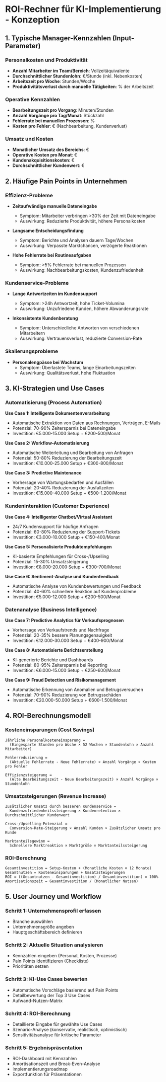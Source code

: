 # ROI-Rechner für KI-Implementierung - Konzeption

## 1. Typische Manager-Kennzahlen (Input-Parameter)

### Personalkosten und Produktivität
- **Anzahl Mitarbeiter im Team/Bereich**: Vollzeitäquivalente
- **Durchschnittlicher Stundenlohn**: €/Stunde (inkl. Nebenkosten)
- **Arbeitszeit pro Woche**: Stunden/Woche
- **Produktivitätsverlust durch manuelle Tätigkeiten**: % der Arbeitszeit

### Operative Kennzahlen
- **Bearbeitungszeit pro Vorgang**: Minuten/Stunden
- **Anzahl Vorgänge pro Tag/Monat**: Stückzahl
- **Fehlerrate bei manuellen Prozessen**: %
- **Kosten pro Fehler**: € (Nachbearbeitung, Kundenverlust)

### Umsatz und Kosten
- **Monatlicher Umsatz des Bereichs**: €
- **Operative Kosten pro Monat**: €
- **Kundenakquisitionskosten**: €
- **Durchschnittlicher Kundenwert**: €

## 2. Häufige Pain Points in Unternehmen

### Effizienz-Probleme
- **Zeitaufwändige manuelle Dateneingabe**
  - Symptom: Mitarbeiter verbringen >30% der Zeit mit Dateneingabe
  - Auswirkung: Reduzierte Produktivität, höhere Personalkosten

- **Langsame Entscheidungsfindung**
  - Symptom: Berichte und Analysen dauern Tage/Wochen
  - Auswirkung: Verpasste Marktchancen, verzögerte Reaktionen

- **Hohe Fehlerrate bei Routineaufgaben**
  - Symptom: >5% Fehlerrate bei manuellen Prozessen
  - Auswirkung: Nachbearbeitungskosten, Kundenzufriedenheit

### Kundenservice-Probleme
- **Lange Antwortzeiten im Kundensupport**
  - Symptom: >24h Antwortzeit, hohe Ticket-Volumina
  - Auswirkung: Unzufriedene Kunden, höhere Abwanderungsrate

- **Inkonsistente Kundenberatung**
  - Symptom: Unterschiedliche Antworten von verschiedenen Mitarbeitern
  - Auswirkung: Vertrauensverlust, reduzierte Conversion-Rate

### Skalierungsprobleme
- **Personalengpässe bei Wachstum**
  - Symptom: Überlastete Teams, lange Einarbeitungszeiten
  - Auswirkung: Qualitätsverlust, hohe Fluktuation

## 3. KI-Strategien und Use Cases

### Automatisierung (Process Automation)
**Use Case 1: Intelligente Dokumentenverarbeitung**
- Automatische Extraktion von Daten aus Rechnungen, Verträgen, E-Mails
- Potenzial: 70-90% Zeitersparnis bei Dateneingabe
- Investition: €5.000-15.000 Setup + €200-500/Monat

**Use Case 2: Workflow-Automatisierung**
- Automatische Weiterleitung und Bearbeitung von Anfragen
- Potenzial: 50-80% Reduzierung der Bearbeitungszeit
- Investition: €10.000-25.000 Setup + €300-800/Monat

**Use Case 3: Predictive Maintenance**
- Vorhersage von Wartungsbedarfen und Ausfällen
- Potenzial: 20-40% Reduzierung der Ausfallzeiten
- Investition: €15.000-40.000 Setup + €500-1.200/Monat

### Kundeninteraktion (Customer Experience)
**Use Case 4: Intelligenter Chatbot/Virtual Assistant**
- 24/7 Kundensupport für häufige Anfragen
- Potenzial: 60-80% Reduzierung der Support-Tickets
- Investition: €3.000-10.000 Setup + €150-400/Monat

**Use Case 5: Personalisierte Produktempfehlungen**
- KI-basierte Empfehlungen für Cross-/Upselling
- Potenzial: 15-30% Umsatzsteigerung
- Investition: €8.000-20.000 Setup + €300-700/Monat

**Use Case 6: Sentiment-Analyse und Kundenfeedback**
- Automatische Analyse von Kundenbewertungen und Feedback
- Potenzial: 40-60% schnellere Reaktion auf Kundenprobleme
- Investition: €5.000-12.000 Setup + €200-500/Monat

### Datenanalyse (Business Intelligence)
**Use Case 7: Predictive Analytics für Verkaufsprognosen**
- Vorhersage von Verkaufstrends und Nachfrage
- Potenzial: 20-35% bessere Planungsgenauigkeit
- Investition: €12.000-30.000 Setup + €400-900/Monat

**Use Case 8: Automatisierte Berichtserstellung**
- KI-generierte Berichte und Dashboards
- Potenzial: 80-95% Zeitersparnis bei Reporting
- Investition: €6.000-15.000 Setup + €250-600/Monat

**Use Case 9: Fraud Detection und Risikomanagement**
- Automatische Erkennung von Anomalien und Betrugsversuchen
- Potenzial: 70-90% Reduzierung von Betrugsschäden
- Investition: €20.000-50.000 Setup + €600-1.500/Monat

## 4. ROI-Berechnungsmodell

### Kosteneinsparungen (Cost Savings)
```
Jährliche Personalkosteneinsparung = 
  (Eingesparte Stunden pro Woche × 52 Wochen × Stundenlohn × Anzahl Mitarbeiter)

Fehlerreduzierung = 
  (Aktuelle Fehlerrate - Neue Fehlerrate) × Anzahl Vorgänge × Kosten pro Fehler

Effizienzsteigerung = 
  (Alte Bearbeitungszeit - Neue Bearbeitungszeit) × Anzahl Vorgänge × Stundenlohn
```

### Umsatzsteigerungen (Revenue Increase)
```
Zusätzlicher Umsatz durch besseren Kundenservice = 
  Kundenzufriedenheitssteigerung × Kundenretention × Durchschnittlicher Kundenwert

Cross-/Upselling-Potenzial = 
  Conversion-Rate-Steigerung × Anzahl Kunden × Zusätzlicher Umsatz pro Kunde

Marktanteilsgewinn = 
  Schnellere Marktreaktion × Marktgröße × Marktanteilssteigerung
```

### ROI-Berechnung
```
Gesamtinvestition = Setup-Kosten + (Monatliche Kosten × 12 Monate)
Gesamtnutzen = Kosteneinsparungen + Umsatzsteigerungen
ROI = ((Gesamtnutzen - Gesamtinvestition) / Gesamtinvestition) × 100%
Amortisationszeit = Gesamtinvestition / (Monatlicher Nutzen)
```

## 5. User Journey und Workflow

### Schritt 1: Unternehmensprofil erfassen
- Branche auswählen
- Unternehmensgröße angeben
- Hauptgeschäftsbereich definieren

### Schritt 2: Aktuelle Situation analysieren
- Kennzahlen eingeben (Personal, Kosten, Prozesse)
- Pain Points identifizieren (Checkliste)
- Prioritäten setzen

### Schritt 3: KI-Use Cases bewerten
- Automatische Vorschläge basierend auf Pain Points
- Detailbewertung der Top 3 Use Cases
- Aufwand-Nutzen-Matrix

### Schritt 4: ROI-Berechnung
- Detaillierte Eingabe für gewählte Use Cases
- Szenario-Analyse (konservativ, realistisch, optimistisch)
- Sensitivitätsanalyse für kritische Parameter

### Schritt 5: Ergebnispräsentation
- ROI-Dashboard mit Kennzahlen
- Amortisationszeit und Break-Even-Analyse
- Implementierungsroadmap
- Exportfunktion für Präsentationen

